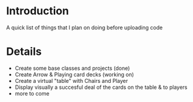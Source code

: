 # Introduction #

A quick list of things that I plan on doing before uploading code


# Details #

  * Create some base classes and projects (done)
  * Create Arrow & Playing card decks (working on)
  * Create a virtual "table" with Chairs and Player
  * Display visually a succesful deal of the cards on the table & to players
  * more to come<br>